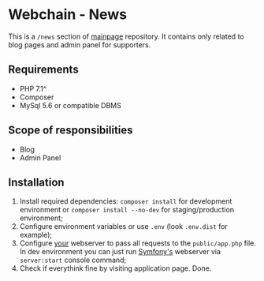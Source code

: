 Webchain - News
===============

This is a `/news` section of
 [mainpage](https://gitlab.abchosting.org/abc-hosting/cryptocurrencies/webchain/mainpage) 
 repository. It contains only related to blog pages and admin panel for supporters.
 
Requirements
------------
* PHP 7.1^
* Composer
* MySql 5.6 or compatible DBMS

Scope of responsibilities
-------------------------
* Blog
* Admin Panel

Installation
------------
1. Install required dependencies: `composer install` for development environment or `composer install --no-dev` for staging/production environment;
2. Configure environment variables or use `.env` (look `.env.dist` for example);
3. Configure [your](https://symfony.com/doc/current/setup/web_server_configuration.html#content_wrapper) webserver to pass all requests to the `public/app.php` file.
    In dev environment you can just run [Symfony's](https://symfony.com/doc/current/setup/built_in_web_server.html) webserver via `server:start` console command;
4. Check if everythink fine by visiting application page. Done.